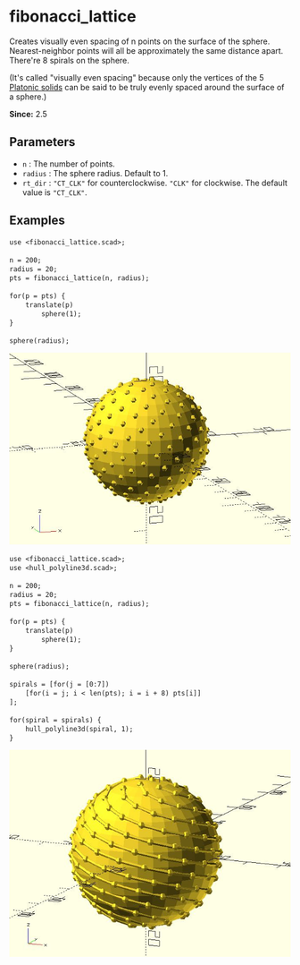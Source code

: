 # fibonacci_lattice

Creates visually even spacing of n points on the surface of the sphere. Nearest-neighbor points will all be approximately the same distance apart. There're 8 spirals on the sphere.

(It's called "visually even spacing" because only the vertices of the 5 [Platonic solids](https://en.wikipedia.org/wiki/Platonic_solid) can be said to be truly evenly spaced around the surface of a sphere.)

**Since:** 2.5

## Parameters

- `n` : The number of points.
- `radius` : The sphere radius. Default to 1.
- `rt_dir` : `"CT_CLK"` for counterclockwise. `"CLK"` for clockwise. The default value is `"CT_CLK"`.

## Examples

    use <fibonacci_lattice.scad>;

    n = 200;
    radius = 20;
    pts = fibonacci_lattice(n, radius);

    for(p = pts) {
        translate(p)
            sphere(1);
    }
        
    sphere(radius);


![fibonacci_lattice](images/lib3x-fibonacci_lattice-1.JPG)

    use <fibonacci_lattice.scad>;
    use <hull_polyline3d.scad>;

    n = 200;
    radius = 20;
    pts = fibonacci_lattice(n, radius);

    for(p = pts) {
        translate(p)
            sphere(1);
    }
        
    sphere(radius);

    spirals = [for(j = [0:7]) 
        [for(i = j; i < len(pts); i = i + 8) pts[i]]
    ];

    for(spiral = spirals) {
        hull_polyline3d(spiral, 1);	
    }
        
![fibonacci_lattice](images/lib3x-fibonacci_lattice-2.JPG)